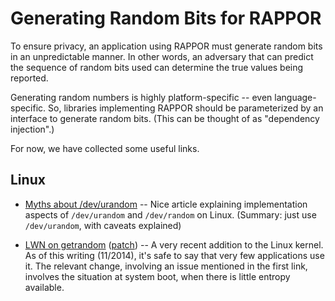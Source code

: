Generating Random Bits for RAPPOR
=================================

To ensure privacy, an application using RAPPOR must generate random bits in an
unpredictable manner.  In other words, an adversary that can predict the
sequence of random bits used can determine the true values being reported.

Generating random numbers is highly platform-specific -- even
language-specific.  So, libraries implementing RAPPOR should be parameterized
by an interface to generate random bits.  (This can be thought of as
"dependency injection".)

<!-- TODO: details on the interfaces, once we have them in more than one
     language -->


For now, we have collected some useful links.

Linux
-----

* [Myths about /dev/urandom](http://www.2uo.de/myths-about-urandom/) -- Nice
  article explaining implementation aspects of `/dev/urandom` and `/dev/random`
  on Linux.  (Summary: just use `/dev/urandom`, with caveats explained)

* [LWN on getrandom](http://lwn.net/Articles/606141/)
  ([patch](http://lwn.net/Articles/605828/)) -- A very recent addition to the
  Linux kernel.  As of this writing (11/2014), it's safe to say that very few
  applications use it.  The relevant change, involving an issue mentioned in
  the first link, involves the situation at system boot, when there is little
  entropy available.


<!-- TODO: other platforms.  Chrome uses /dev/urandom on Linux.  What about
     other platforms?  -->

<!-- TODO: when we have a C/C++ client, explain provide sample implementation
     using simple C functions -->
